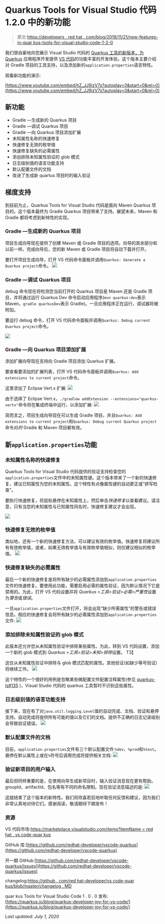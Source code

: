 # Quarkus Tools for Visual Studio 代码 1.2.0 中的新功能

> 原文:[https://developers . red hat . com/blog/2019/11/21/new-features-in-quar kus-tools-for-visual-studio-code-1-2-0](https://developers.redhat.com/blog/2019/11/21/new-features-in-quarkus-tools-for-visual-studio-code-1-2-0)

我们很自豪地向您展示 Visual Studio 代码的 [Quarkus 工具的新版本，为](https://marketplace.visualstudio.com/items?itemName=redhat.vscode-quarkus) [Quarkus](https://developers.redhat.com/topics/quarkus/) 应用程序开发提供 [VS 代码](https://developers.redhat.com/blog/category/vs-code/)的功能丰富的开发体验。这个版本主要介绍对 Gradle 项目的工具支持，以及添加新的`application.properties`语言特性。

观看新功能的演示:

[https://www.youtube.com/embed/hZ_JJ9izV7s?autoplay=0&start=0&rel=0](https://www.youtube.com/embed/hZ_JJ9izV7s?autoplay=0&start=0&rel=0)

## 新功能

*   Gradle —生成新的 Quarkus 项目
*   Gradle —调试 Quarkus 项目
*   Gradle —向 Quarkus 项目添加扩展
*   未知属性名称的快速修复
*   快速修复无效的枚举值
*   快速修复缺失的必需属性
*   添加排除未知属性验证的 glob 模式
*   日志级别值的语言功能支持
*   默认配置文件的文档
*   改进了生成新 quartus 项目时的输入验证

## 梯度支持

到目前为止，Quarkus Tools for Visual Studio 代码是面向 Maven Quarkus 项目的。这个版本最终为 Gradle Quarkus 项目带来了支持。展望未来，Maven 和 Gradle 都将考虑到新特性的实现。

### Gradle —生成新的 Quarkus 项目

项目生成向导现在提供了创建 Maven 或 Gradle 项目的选项。向导的其余部分和以前一样。完成向导后，您的新 Maven 或 Gradle 项目将自动下载并打开。

要打开项目生成向导，打开 VS 代码命令面板并调用`Quarkus: Generate a Quarkus project`命令。
![](../Images/a6de2367b1ecaf5f8548865645e65442.png)

### Gradle —调试 Quarkus 项目

debug 命令现在将检测您当前打开的 Quarkus 项目是 Maven 还是 Gradle 项目，并将通过运行 Quarkus Dev 命令启动应用程序(`mvn quarkus:dev`表示 Maven，`gradle quarkusDev`表示 Gradle)。一旦应用程序正在运行，调试器将被附加。

要运行 debug 命令，打开 VS 代码命令面板并调用`Quarkus: Debug current Quarkus project`命令。

![](../Images/a37af7d3f2b5a3235e8f8553bd33e5ea.png)

### Gradle —向 Quarkus 项目添加扩展

添加扩展向导现在支持向 Gradle 项目添加 Quarkus 扩展。

要查看要添加的扩展列表，打开 VS 代码命令面板并调用`Quarkus: Add extensions to current project`命令。

这里添加了 Eclipse Vert.x 扩展:
![](../Images/f594263fa9da7dafd7df01ba9a2da753.png)

由于选择了 Eclipse Vert.x，`./gradlew addExtension --extensions="quarkus-vertx"`命令将在集成终端中运行，以添加扩展:
![](../Images/1d36fcf8bffea1cd5635f2b798e8abf1.png)

简而言之，项目生成向导现在可以生成 Gradle 项目，并且`Quarkus: Add extensions to current project`和`Quarkus: Debug current Quarkus project`命令对*的* Gradle 和 Maven 项目都有效。

## 新`application.properties`功能

### 未知属性名称的快速修复

Quarkus Tools for Visual Studio 代码提供的验证支持检查您的`application.properties`文件中的未知属性键。这个版本带来了一个新的快速修复，建议已知属性为您的未知属性。这个特性有点像属性键的自动更正或“拼写检查”。

要执行快速修复，将鼠标悬停在未知属性上，然后单击*快速修复*以查看建议。请注意，只有当您的未知属性与已知属性同名时，快速修复建议才会出现。

![](../Images/70adc6c5fb77cd69b4c9d0ef54c67287.png)

### 快速修复无效的枚举值

类似地，还有一个新的快速修复方法，可以建议有效的枚举值。快速修复将建议所有有效枚举值，或者，如果无效枚举值与有效枚举值相似，则仅建议相似的枚举值。
![](../Images/7f98d66f37a0cfc722975689cea98fb0.png)

### 快速修复缺失的必需属性

最后一个新的快速修复是将所有缺少的必需属性添加到`application.properties`文件的快速修复。要使用此功能，需要启用必需的属性验证，因为默认情况下它是禁用的。为此，打开 VS 代码设置并将 *Quarkus >工具>验证>必需>严重性*设置为*警告*或*错误*。

一旦`application.properties`文件打开，将会出现“缺少所需属性”的警告或错误信息。相应的快速修复会将所有缺少的必需属性添加到`application.properties`文件:
![](../Images/66e6a72295c4d4be9f7b723ae63dcdb5.png)

### 添加排除未知属性验证的 glob 模式

此版本还允许您从未知属性验证中排除某些属性。为此，转到 VS 代码设置，添加一个新的 glob 模式到 *Quarkus >工具>验证>未知>排除*设置。
T3】

这仅从未知属性验证中排除与 glob 模式匹配的属性。其他验证(如缺少等号验证)将继续工作。
![](../Images/a80b93a9969e68a120fab5c12bdb549c.png)

这个特性的一个很好的用例是忽略某些微配置文件配置注释属性(参见 [quarkus-ls#135](https://github.com/redhat-developer/quarkus-ls/issues/135) )，Visual Studio 代码的 quarkus 工具暂时不识别这些属性。

### 日志级别值的语言功能支持

接下来，现在有了对`java.util.logging.Level`值的自动完成、文档、验证和悬停支持。自动完成将提供所有可能的值以及它们的文档。提供不正确的日志记录级别会导致验证错误。
![](../Images/387da52c865c625ad9508262fb8bd328.png)

### 默认配置文件的文档

目前，`application.properties`文件有三个默认配置文件:`%dev`、`%prod`和`%test`。悬停在默认属性上或在`%`符号后调用完成将提供相关文档:
![](../Images/e9ec8b53db07f6dffbee63aff815604f.png)

### 验证新项目的用户输入

最后但同样重要的是，在使用向导生成新项目时，输入验证消息现在更有帮助。groupId、artifactId、包名等有不同的命名限制。现在验证消息描述的是:
![](../Images/795620b2ad0882ca97fc2239201c1a39.png)

这就结束了这个版本的新特性。我们将欣喜若狂地听取任何反馈和建议，因为我们非常认真地对待它们。感谢阅读，敬请期待下期发布！

### 资源

VS 代码市场:[https://marketplace.visualstudio.com/items?itemName = red hat . vs code-quar kus](https://marketplace.visualstudio.com/items?itemName=redhat.vscode-quarkus)

GitHub 库:[https://github.com/redhat-developer/vscode-quarkus](https://github.com/redhat-developer/vscode-quarkus)

开一期 GitHub:[https://github.com/redhat-developer/vscode-quarkus/issues](https://github.com/redhat-developer/vscode-quarkus/issues)

changelog:[https://github . com/red hat-developer/vs code-quar kus/blob/master/changelog . MD](https://github.com/redhat-developer/vscode-quarkus/blob/master/CHANGELOG.md)

quar kus Tools for Visual Studio Code 1 . 0 . 0 发布:[https://quarkus.io/blog/quarkus-developer-joy-for-vs-code/](https://quarkus.io/blog/quarkus-developer-joy-for-vs-code/)

*Last updated: July 1, 2020*